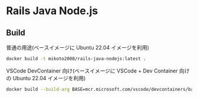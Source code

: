 # Rails Java Node.js

## Build

普通の用途(ベースイメージに Ubuntu 22.04 イメージを利用)

```sh
docker build -t mikoto2000/rails-java-nodejs:latest .
```

VSCode DevContainer 向け(ベースイメージに VSCode + Dev Container 向けの Ubuntu 22.04 イメージを利用)

```sh
docker build --build-arg BASE=mcr.microsoft.com/vscode/devcontainers/base:1.0.9-ubuntu22.04 -t mikoto2000/vscode-rails-java-nodejs:latest .
```

